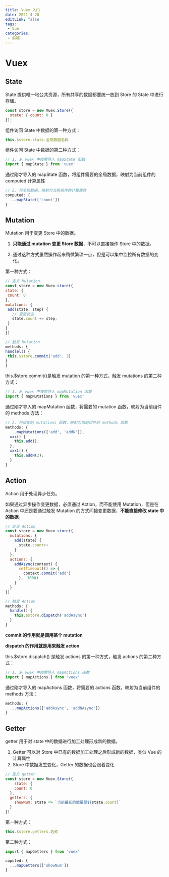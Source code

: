 ```yaml
---
title: Vuex 入门
date: 2021-4-20
editLink: false
tags:
 - Vue
categories:
 - 前端
---
```


# Vuex

## State

State 提供唯一地公共资源，所有共享的数据都要统一放到 Store 的 State 中进行存储。

```javascript
const store = new Vuex.Store({
  state: { count: 0 }
});
```

组件访问 State 中数据的第一种方式：

```js
this.$store.state.全局数据名称
```

组件访问 State 中数据的第二种方式：

```js
// 1. 从 vuex 中按需导入 mapState 函数
import { mapState } from 'vuex'
```

通过刚才导入的 mapState 函数，将组件需要的全局数据，映射为当前组件的 computed 计算属性

```js
// 2. 将全局数据，映射为当前组件的计算属性
computed: {
  ...mapState(['count'])
}
```

## Mutation

Mutation 用于变更 Store 中的数据。

1. **只能通过 mutation 变更 Store 数据**，不可以直接操作 Store 中的数据。

2. 通过这种方式虽然操作起来稍微繁琐一点，但是可以集中监控所有数据的变化。

第一种方式：

   ```js
// 定义 Mutation
const store = new Vuex.store({
  state: {
    count: 0
  },
  mutations: {
    add(state, step) {
      // 变更状态
      state.count += step;
    }
  }
})

// 触发 Mutation
methods: {
  handlel() {
    this.$store.commit('add', 3)
  }
}
   ```

this.$store.commit()是触发 mutation 的第一种方式，触发 mutations 的第二种方式：

```js
// 1. 从 vuex 中按需导入 mapMutation 函数
import { mapMutations } from 'vuex'
```

通过刚才导入的 mapMutation 函数，将需要的 mutation 函数，映射为当前组件的 methods 方法：

```js
// 2. 将指定的 mutations 函数，映射为当前组件的 methods 函数
methods: {
  ...mapMutations(['add', 'addN']),
  xxx() {
    this.add();
  },
  xxx1() {
    this.addN(2);
  }
}
```

## Action

Action 用于处理异步任务。

如果通过异步操作变更数据，必须通过 Action，而不能使用 Mutation，但是在 Action 中还是要通过触发 Mutation 的方式间接变更数据，**不能直接修改 state 中的数据**。

```js
// 定义 Action
const store = new Vuex.store({
  mutations: {
    add(state) {
      state.count++
    }
  },
  actions: {
    addAsync(context) {
      setTimeout(() => {
        context.commit('add')
      }， 1000)
    }
  }
})

// 触发 Action
methods: {
  handle() {
    this.$store.dispatch('addAsync')
  }
}
```

**commit 的作用就是调用某个 mutation**

**dispatch 的作用就是用来触发 action**

this.$store.dispatch() 是触发 actions 的第一种方式，触发 actions 的第二种方式：

```js
// 1. 从 vuex 中按需导入 mapActions 函数
import { mapActions } from 'vuex'
```

通过刚才导入的 mapActions 函数，将需要的 actions 函数，映射为当前组件的 methods 方法：

```js
methods: {
  ...mapActions(['addAsync', 'addNAsync'])
}
```

## Getter

getter 用于对 state 中的数据进行加工处理形成新的数据。

1. Getter 可以对 Store 中已有的数据加工处理之后形成新的数据，类似 Vue 的计算属性
2. Store 中数据发生变化，Getter 的数据也会跟着变化

```js
// 定义 getter
const store = new Vuex.Store({
	state: {
    count: 0
  },
  getters: {
    showNum: state => `当前最新的数量是${state.count}`
  }
})
```

第一种方式：

```js
this.$store.getters.名称
```

第二种方式：

```js
import { mapGetters } from 'vuex'

coputed: {
  ...mapGetters(['showNum'])
}
```

